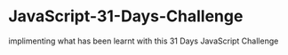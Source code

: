 # JavaScript-31-Days-Challenge
implimenting what has been learnt with this 31 Days JavaScript Challenge
